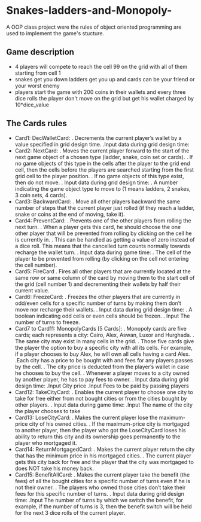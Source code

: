 # Snakes-ladders-and-Monopoly-


A OOP class project were the rules of object oriented programming are used to implement the game's stucture.


<h2>Game description</h2>
<ul>
<li>4 players will compete to reach the cell 99 on the grid with all of them starting from cell 1
 <li> snakes get you down ladders get you up and cards can be your friend or your worst enemy
  <li> players start the game with 200 coins in their wallets and every three dice rolls the player don't move on the grid but get his wallet charged by 10*dice_value
</ul>

<h2> The Cards rules</h2>
<ul>
  <li> Card1: DecWalletCard:
. Decrements the current player’s wallet by a value specified in grid design time.
.Input data during grid design time:

<li> Card2: NextCard:
. Moves the current player forward to the start of the next game object of a chosen type
(ladder, snake, coin set or cards).
. If no game objects of this type in the cells after the player to the grid end cell, then the
cells before the players are searched starting from the first grid cell to the player
position.
. If no game objects of this type exist, then do not move.
. Input data during grid design time:
. A number indicating the game object type to move to (1 means ladders, 2
snakes, 3 coin sets, 4 cards).

<li>Card3: BackwardCard:
. Move all other players backward the same number of steps that the current player just
rolled (if they reach a ladder, snake or coins at the end of moving, take it).

<li> Card4: PreventCard:
. Prevents one of the other players from rolling the next turn.
. When a player gets this card, he should choose the one other player that will be
prevented from rolling by clicking on the cell he is currently in.
. This can be handled as getting a value of zero instead of a dice roll. This means that the
cancelled turn counts normally towards recharge the wallet turn.
. Input data during game time:
. The cell of the player to be prevented from rolling (by clicking on the cell not
entering the cell number).

<li> Card5: FireCard
. Fires all other players that are currently located at the same row or same column of the
card by moving them to the start cell of the grid (cell number 1) and decrementing their
wallets by half their current value.

<li> Card6: FreezeCard:
. Freezes the other players that are currently in odd/even cells for a specific number of
turns by making them don’t move nor recharge their wallets.
. Input data during grid design time:
. A boolean indicating odd cells or even cells should be frozen.
. Input The number of turns to freeze.
<li> Card7 to Card11: MonopolyCards [5 Cards]:
. Monopoly cards are five cards; each represents a city:
Cairo, Alex, Aswan, Luxor and Hurghada.
. The same city may exist in many cells in the grid.
. Those five cards give the player the option to buy a specific city with all its cells. For
example, if a player chooses to buy Alex, he will own all cells having a card Alex.
.Each city has a price to be bought with and fees for any players passes by the cell.
. The city price is deducted from the player’s wallet in case he chooses to buy the cell.
. Whenever a player moves to a city owned by another player, he has to pay fees to
owner.
. Input data during grid design time:
.Input City price
.Input Fees to be paid by passing players
<li> Card12: TakeCityCard:
. Enables the current player to choose one city to take for free either from not bought
cities or from the cities bought by other players.
. Input data during game time:
.Input The name of the city the player chooses to take

<li> Card13: LoseCityCard:
. Makes the current player lose the maximum-price city of his owned cities.
. If the maximum-price city is mortgaged to another player, then the player who got the
LoseCityCard loses his ability to return this city and its ownership goes permanently to
the player who mortgaged it.
<li> Card14: ReturnMortgagedCard:
. Makes the current player return the city that has the minimum price in his mortgaged
cities.
. The current player gets this city back for free and the player that the city was mortgaged
to does NOT take his money back.

<li> Card15: BenefitAllCard:
. Makes the current player take the benefit (the fees) of all the bought cities for a specific
number of turns even if he is not their owner.
. The players who owned those cities don’t take their fees for this specific number of
turns.
. Input data during grid design time:
.Input The number of turns by which we switch the benefit, for example, if the number
of turns is 3, then the benefit switch will be held for the next 3 dice rolls of the
current player.
  </ul>
